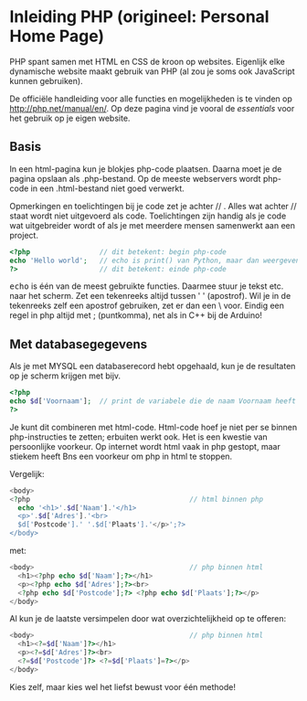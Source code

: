 # Inleiding PHP (origineel: Personal Home Page)

PHP spant samen met HTML en CSS de kroon op websites. Eigenlijk elke dynamische website maakt gebruik van PHP (al zou je soms ook JavaScript kunnen gebruiken).

De officiële handleiding voor alle functies en mogelijkheden is te vinden op http://php.net/manual/en/.
Op deze pagina vind je vooral de *essentials* voor het gebruik op je eigen website.

## Basis

In een html-pagina kun je blokjes php-code plaatsen. Daarna moet
je de pagina opslaan als .php-bestand. Op de meeste webservers
wordt php-code in een .html-bestand niet goed verwerkt. 

Opmerkingen en toelichtingen bij je code zet je achter // . 
Alles wat achter // staat wordt niet uitgevoerd als code. 
Toelichtingen zijn handig als je code wat uitgebreider wordt of 
als je met meerdere mensen samenwerkt aan een project.

```php
<?php                 // dit betekent: begin php-code
echo 'Hello world';   // echo is print() van Python, maar dan weergeven op de pagina
?>                    // dit betekent: einde php-code
```

<kbd>echo</kbd> is één van de meest gebruikte functies. Daarmee stuur 
je tekst etc. naar het scherm. Zet een tekenreeks altijd tussen 
' ' (apostrof). Wil je in de tekenreeks zelf een apostrof 
gebruiken, zet er dan een \ voor. Eindig een regel in php 
altijd met ; (puntkomma), net als in C++ bij de Arduino!

## Met databasegegevens

Als je met MYSQL een databaserecord hebt opgehaald, kun je de 
resultaten op je scherm krijgen met bijv. 

```php
<?php
echo $d['Voornaam'];  // print de variabele die de naam Voornaam heeft in je database
?>
```

Je kunt dit combineren met html-code. Html-code hoef je niet 
per se binnen php-instructies te zetten; erbuiten werkt ook.
Het is een kwestie van persoonlijke voorkeur. Op internet
wordt html vaak in php gestopt, maar stiekem heeft Bns een
voorkeur om php in html te stoppen.

Vergelijk:

```php
<body>
<?php                                       // html binnen php
  echo '<h1>'.$d['Naam'].'</h1>
  <p>'.$d['Adres'].'<br>
  $d['Postcode'].' '.$d['Plaats'].'</p>';?>
</body>
```
met:
```php
<body>                                      // php binnen html
  <h1><?php echo $d['Naam'];?></h1>
  <p><?php echo $d['Adres'];?><br>
  <?php echo $d['Postcode'];?> <?php echo $d['Plaats'];?></p>
</body>
```
Al kun je de laatste versimpelen door wat overzichtelijkheid op te offeren:
```php
<body>                                      // php binnen html
  <h1><?=$d['Naam']?></h1>
  <p><?=$d['Adres']?><br>
  <?=$d['Postcode']?> <?=$d['Plaats']=?></p>
</body>
```

Kies zelf, maar kies wel het liefst bewust voor één methode!
